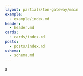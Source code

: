 ```yaml
---
layout: partials/ton-gateway/main
example:
  - example/index.md
header:
  - header.md
cards:
  - cards/index.md
posts:
  - posts/index.md
schema:
  - schema.md
---
```


a

